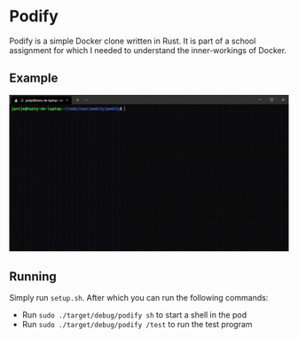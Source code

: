 # Podify
Podify is a simple Docker clone written in Rust. It is part of a school assignment for which I needed to understand the inner-workings of Docker.

## Example
![Example video](podify.gif)

## Running
Simply run `setup.sh`. After which you can run the following commands:
- Run `sudo ./target/debug/podify sh` to start a shell in the pod
- Run `sudo ./target/debug/podify /test` to run the test program
